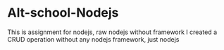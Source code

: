 # Alt-school-Nodejs
This is assignment for nodejs, raw nodejs without framework
I created a CRUD operation without any nodejs framework, just nodejs
